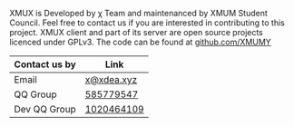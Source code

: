 XMUX is Developed by χ Team and maintenanced by XMUM Student Council. Feel free to contact us if you are interested in contributing to this project.
XMUX client and part of its server are open source projects licenced under GPLv3. The code can be found at [github.com/XMUMY](https://github.com/XMUMY)

| Contact us by | Link
| ------------- | ----
| Email | [x@xdea.xyz](mailto:x@xdea.xyz)
| QQ Group | [585779547](https://jq.qq.com/?_wv=1027&k=1AbfNsTD)
| Dev QQ Group | [1020464109](https://jq.qq.com/?_wv=1027&k=gWGl7aVe)